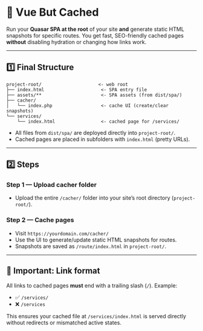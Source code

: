 

# 🚀 Vue But Cached

Run your **Quasar SPA at the root** of your site **and** generate static HTML snapshots for specific routes.
You get fast, SEO-friendly cached pages **without** disabling hydration or changing how links work.

---

## 1️⃣ Final Structure

```
project-root/                     <- web root
├── index.html                     <- SPA entry file
├── assets/**                      <- SPA assets (from dist/spa/)
├── cacher/
│   └── index.php                  <- cache UI (create/clear snapshots)
└── services/
    └── index.html                 <- cached page for /services/
```

* All files from `dist/spa/` are deployed directly into `project-root/`.
* Cached pages are placed in subfolders with `index.html` (pretty URLs).

---

## 2️⃣ Steps

### Step 1 — Upload cacher folder

* Upload the entire `/cacher/` folder into your site’s root directory (`project-root/`).

### Step 2 — Cache pages

* Visit `https://yourdomain.com/cacher/`
* Use the UI to generate/update static HTML snapshots for routes.
* Snapshots are saved as `/route/index.html` in `project-root/`.

---

## 📌 Important: Link format

All links to cached pages **must** end with a trailing slash (`/`).
Example:

* ✅ `/services/`
* ❌ `/services`

This ensures your cached file at `/services/index.html` is served directly without redirects or mismatched active states.
